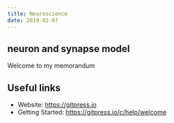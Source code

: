 ```yaml
---
title: Neuroscience
date: 2019-02-07
---
```


## neuron and synapse model

Welcome to my memorandum

## Useful links

- Website: https://gitpress.io
- Getting Started: https://gitpress.io/c/help/welcome
